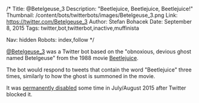 /*
Title: @Betelgeuse_3
Description: "Beetlejuice, Beetlejuice, Beetlejuice!"
Thumbnail: /content/bots/twitterbots/images/Betelgeuse_3.png
Link: https://twitter.com/Betelgeuse_3
Author: Stefan Bohacek
Date: September 8, 2015
Tags: twitter,bot,twitterbot,inactive,muffinista

Nav: hidden
Robots: index,follow
*/

[@Betelgeuse_3](https://twitter.com/Betelgeuse_3) was a Twitter bot based on the "obnoxious, devious ghost named Betelgeuse" from the 1988 movie [Beetlejuice](https://en.wikipedia.org/wiki/Beetlejuice).

The bot would respond to tweets that contain the word "Beetlejuice" three times, similarly to how the ghost is summoned in the movie.

It was [permanently disabled](https://twitter.com/muffinista/status/641039127387967488) some time in July/August 2015 after Twitter blocked it. 